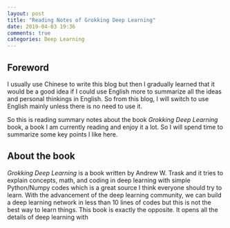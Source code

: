 ```yaml
---
layout: post
title: "Reading Notes of Grokking Deep Learning"
date: 2019-04-03 19:36
comments: true
categories: Deep Learning
---
```


## Foreword

I usually use Chinese to write this blog but then I gradually learned that it would be a good idea if I could use English more to summarize all the ideas and personal thinkings in English. So from this blog, I will switch to use English mainly unless there is no need to use it.

So this is reading summary notes about the book *Grokking Deep Learning* book, a book I am currently reading and enjoy it a lot. So I will spend time to summarize some key points I like here.

<!--more-->

## About the book

*Grokking Deep Learning* is a book written by Andrew W. Trask and it tries to explain concepts, math, and coding in deep learning with simple Python/Numpy codes which is a great source I think everyone should try to learn. With the advancement of the deep learning community, we can build a deep learning network in less than 10 lines of codes but this is not the best way to learn things. This book is exactly the opposite. It opens all the details of deep learning with 
